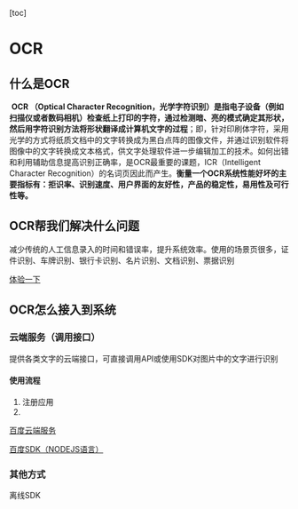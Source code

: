 [toc]

# OCR

## 什么是OCR

​			**OCR （Optical Character Recognition，光学字符识别）是指电子设备（例如扫描仪或者数码相机）检查纸上打印的字符，通过检测暗、亮的模式确定其形状，然后用字符识别方法将形状翻译成计算机文字的过程**；即，针对印刷体字符，采用光学的方式将纸质文档中的文字转换成为黑白点阵的图像文件，并通过识别软件将图像中的文字转换成文本格式，供文字处理软件进一步编辑加工的技术。如何出错和利用辅助信息提高识别正确率，是OCR最重要的课题，ICR（Intelligent Character Recognition）的名词页因此而产生。**衡量一个OCR系统性能好坏的主要指标有：拒识率、识别速度、用户界面的友好性，产品的稳定性，易用性及可行性等。**

## OCR帮我们解决什么问题

减少传统的人工信息录入的时间和错误率，提升系统效率。使用的场景页很多，证件识别、车牌识别、银行卡识别、名片识别、文档识别、票据识别

[体验一下](http://www.gkocr.com/web/index.html)

## OCR怎么接入到系统

### 云端服务（调用接口）

提供各类文字的云端接口，可直接调用API或使用SDK对图片中的文字进行识别

#### 使用流程

1. 注册应用
2. 

[百度云端服务](https://cloud.baidu.com/doc/OCR/s/Ek3h7xypm)

[百度SDK（NODEJS语言）](https://cloud.baidu.com/doc/OCR/s/Mk3h7ycqx)

### 其他方式

离线SDK